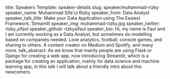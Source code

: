 title: Speakers
Template: speaker-details
slug: speaker/muhammad-rizky
speaker_name: Muhammad Sifa'ul Rizky
speaker_from: Data Analyst
speaker_talk_title: Make your Data Application using The Easiest Framework, Streamlit
speaker_img: muhammad-rizky.jpg
speaker_twitter: rizky_sifaul
speaker_github: rizkysifaul
speaker_bio: Hi, my name is Faul and I am currently working as a Data Analyst, but sometimes do modelling based on companies needed. Love analytics, football, console games, and sharing to others. A content creator on Medium and Spotify, and many more.
talk_abstract: As we know that mainly people are using Flask or Django for creating a web app, now introducing Streamlit, which is a package for creating an application, mainly for data science and machine learning app, in this talk I will talk about a friendly intro about this newcomers.
